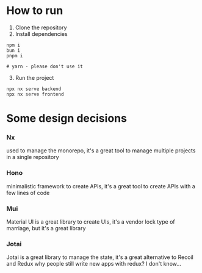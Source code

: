 # How to run

1. Clone the repository
2. Install dependencies

```shell
npm i 
bun i
pnpm i

# yarn - please don't use it
```

3. Run the project

```shell
npx nx serve backend
npx nx serve frontend
```


# Some design decisions

### Nx
used to manage the monorepo, it's a great tool to manage multiple projects in a single repository

### Hono
minimalistic framework to create APIs, it's a great tool to create APIs with a few lines of code

### Mui
Material UI is a great library to create UIs, it's a vendor lock type of marriage, but it's a great library

### Jotai
Jotai is a great library to manage the state, it's a great alternative to Recoil and Redux
why people still write new apps with redux? I don't know...
